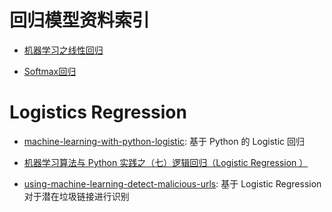 # 回归模型资料索引

* [机器学习之线性回归 ](http://zhikaizhang.cn/2016/05/16/%E6%9C%BA%E5%99%A8%E5%AD%A6%E4%B9%A0%E4%B9%8B%E7%BA%BF%E6%80%A7%E5%9B%9E%E5%BD%92/)

- [Softmax回归](http://ufldl.stanford.edu/wiki/index.php/Softmax%E5%9B%9E%E5%BD%92)

# Logistics Regression

* [machine-learning-with-python-logistic](http://aimotion.blogspot.jp/2011/11/machine-learning-with-python-logistic.html): 基于 Python 的 Logistic 回归

- [机器学习算法与 Python 实践之（七）逻辑回归（Logistic Regression ）](http://blog.csdn.net/zouxy09/article/details/20319673)

- [using-machine-learning-detect-malicious-urls](http://fsecurify.com/using-machine-learning-detect-malicious-urls/): 基于 Logistic Regression 对于潜在垃圾链接进行识别
